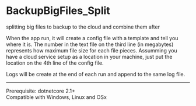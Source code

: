 # BackupBigFiles_Split
splitting big files to backup to the cloud and combine them after

When the app run, it will create a config file with a template and tell you where it is.  The number in the text file on the third line (in megabytes) represents how maximum file size for each file pieces.
Assumming you have a cloud service setup as a location in your machine, just put the location on the 4th line of the config file.

Logs will be create at the end of each run and append to the same log file.

<hr/>
Prerequisite: dotnetcore 2.1+ </br>
Compatible with Windows, Linux and OSx
